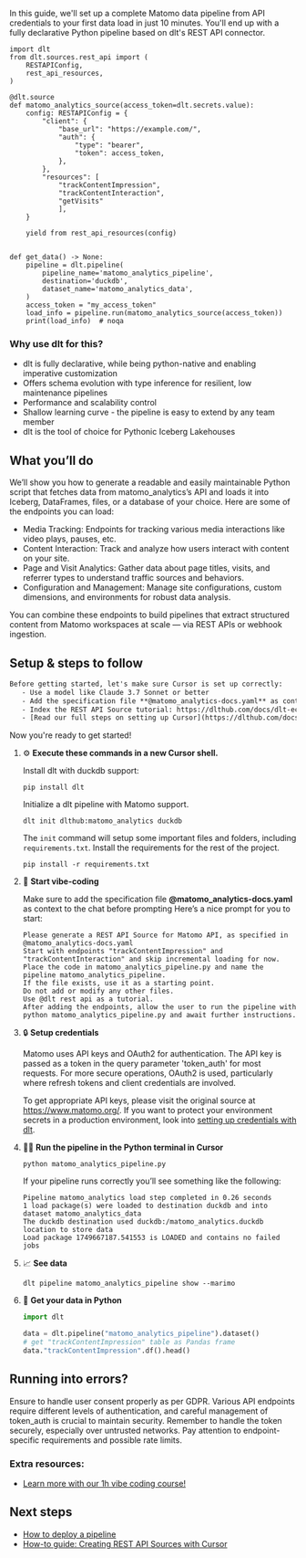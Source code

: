 In this guide, we'll set up a complete Matomo data pipeline from API credentials to your first data load in just 10 minutes. You'll end up with a fully declarative Python pipeline based on dlt's REST API connector.

```python-outcome
import dlt
from dlt.sources.rest_api import (
    RESTAPIConfig,
    rest_api_resources,
)

@dlt.source
def matomo_analytics_source(access_token=dlt.secrets.value):
    config: RESTAPIConfig = {
        "client": {
            "base_url": "https://example.com/",
            "auth": {
                "type": "bearer",
                "token": access_token,
            },
        },
        "resources": [
            "trackContentImpression",
            "trackContentInteraction",
            "getVisits"
            ],
    }

    yield from rest_api_resources(config)


def get_data() -> None:
    pipeline = dlt.pipeline(
        pipeline_name='matomo_analytics_pipeline',
        destination='duckdb',
        dataset_name='matomo_analytics_data', 
    )
    access_token = "my_access_token"
    load_info = pipeline.run(matomo_analytics_source(access_token))
    print(load_info)  # noqa
```

### Why use dlt for this?

- dlt is fully declarative, while being python-native and enabling imperative customization
- Offers schema evolution with type inference for resilient, low maintenance pipelines
- Performance and scalability control
- Shallow learning curve - the pipeline is easy to extend by any team member
- dlt is the tool of choice for Pythonic Iceberg Lakehouses

## What you’ll do

We’ll show you how to generate a readable and easily maintainable Python script that fetches data from matomo_analytics’s API and loads it into Iceberg, DataFrames, files, or a database of your choice. Here are some of the endpoints you can load:

- Media Tracking: Endpoints for tracking various media interactions like video plays, pauses, etc.
- Content Interaction: Track and analyze how users interact with content on your site.
- Page and Visit Analytics: Gather data about page titles, visits, and referrer types to understand traffic sources and behaviors.
- Configuration and Management: Manage site configurations, custom dimensions, and environments for robust data analysis.

You can combine these endpoints to build pipelines that extract structured content from Matomo workspaces at scale — via REST APIs or webhook ingestion.

## Setup & steps to follow

```default
Before getting started, let's make sure Cursor is set up correctly:
   - Use a model like Claude 3.7 Sonnet or better
   - Add the specification file **@matomo_analytics-docs.yaml** as context
   - Index the REST API Source tutorial: https://dlthub.com/docs/dlt-ecosystem/verified-sources/rest_api/ and add it to context as **@dlt rest api**
   - [Read our full steps on setting up Cursor](https://dlthub.com/docs/dlt-ecosystem/llm-tooling/cursor-restapi#23-configuring-cursor-with-documentation)
```

Now you're ready to get started! 

1. ⚙️ **Execute these commands in a new Cursor shell.**
    
    Install dlt with duckdb support:
    ```shell
    pip install dlt
    ```

    Initialize a dlt pipeline with Matomo support.
    ```shell
    dlt init dlthub:matomo_analytics duckdb
    ```

    The `init` command will setup some important files and folders, including `requirements.txt`. Install the requirements for the rest of the project.
    ```shell
    pip install -r requirements.txt
    ```
    
2. 🤠 **Start vibe-coding**
    
    Make sure to add the specification file **@matomo_analytics-docs.yaml** as context to the chat before prompting
    Here’s a nice prompt for you to start: 
    
    ```prompt
    Please generate a REST API Source for Matomo API, as specified in @matomo_analytics-docs.yaml 
    Start with endpoints "trackContentImpression" and "trackContentInteraction" and skip incremental loading for now. 
    Place the code in matomo_analytics_pipeline.py and name the pipeline matomo_analytics_pipeline. 
    If the file exists, use it as a starting point. 
    Do not add or modify any other files. 
    Use @dlt rest api as a tutorial. 
    After adding the endpoints, allow the user to run the pipeline with python matomo_analytics_pipeline.py and await further instructions.
    ```

    
3. 🔒 **Setup credentials** 
    
    Matomo uses API keys and OAuth2 for authentication. The API key is passed as a token in the query parameter 'token_auth' for most requests. For more secure operations, OAuth2 is used, particularly where refresh tokens and client credentials are involved.
    
    To get appropriate API keys, please visit the original source at https://www.matomo.org/.
    If you want to protect your environment secrets in a production environment, look into [setting up credentials with dlt](https://dlthub.com/docs/walkthroughs/add_credentials).
    
4. 🏃‍♀️ **Run the pipeline in the Python terminal in Cursor**
    
    ```shell
    python matomo_analytics_pipeline.py
    ```
    
    If your pipeline runs correctly you’ll see something like the following:
    
    ```shell
    Pipeline matomo_analytics load step completed in 0.26 seconds
    1 load package(s) were loaded to destination duckdb and into dataset matomo_analytics_data
    The duckdb destination used duckdb:/matomo_analytics.duckdb location to store data
    Load package 1749667187.541553 is LOADED and contains no failed jobs
    ```
    
5. 📈 **See data**
    
    ```shell
    dlt pipeline matomo_analytics_pipeline show --marimo
    ```
    
6. 🐍 **Get your data in Python**
    
    ```python
    import dlt

   data = dlt.pipeline("matomo_analytics_pipeline").dataset()
   # get "trackContentImpression" table as Pandas frame
   data."trackContentImpression".df().head()
    ```

## Running into errors?

Ensure to handle user consent properly as per GDPR. Various API endpoints require different levels of authentication, and careful management of token_auth is crucial to maintain security. Remember to handle the token securely, especially over untrusted networks. Pay attention to endpoint-specific requirements and possible rate limits.

### Extra resources:

- [Learn more with our 1h vibe coding course!](https://www.youtube.com/watch?v=GGid70rnJuM)

## Next steps

- [How to deploy a pipeline](https://dlthub.com/docs/walkthroughs/deploy-a-pipeline)
- [How-to guide: Creating REST API Sources with Cursor](https://dlthub.com/docs/dlt-ecosystem/llm-tooling/cursor-restapi)